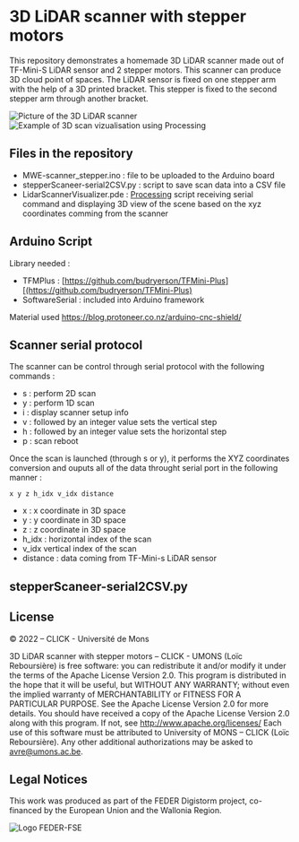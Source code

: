 # 3D LiDAR scanner with stepper motors

This repository demonstrates a homemade 3D LiDAR scanner made out of TF-Mini-S LiDAR sensor and 2 stepper motors. This scanner can produce 3D cloud point of spaces.
The LiDAR sensor is fixed on one stepper arm with the help of a 3D printed bracket. This stepper is fixed to the second stepper arm through another bracket. 

![Picture of the 3D LiDAR scanner](scannerLidar-stepper-02-crop.jpg) ![Example of 3D scan vizualisation using Processing](scan3D-exemple.jpg)

## Files in the repository
- MWE-scanner_stepper.ino : file to be uploaded to the Arduino board
- stepperScaneer-serial2CSV.py : script to save scan data into a CSV file
- LidarScannerVisualizer.pde : [Processing](https://processing.org/) script receiving serial command and displaying 3D view of the scene based on the xyz coordinates comming from the scanner

## Arduino Script

Library needed : 
- TFMPlus : [https://github.com/budryerson/TFMini-Plus][(https://github.com/budryerson/TFMini-Plus)
- SoftwareSerial : included into Arduino framework

Material used
https://blog.protoneer.co.nz/arduino-cnc-shield/


## Scanner serial protocol
The scanner can be control through serial protocol with the following commands : 

- s : perform 2D scan
- y : perform 1D scan
- i : display scanner setup info
- v : followed by an integer value sets the vertical step
- h : followed by an integer value sets the horizontal step
- p : scan reboot
   
Once the scan is launched (through s or y), it performs the XYZ coordinates conversion and ouputs all of the data throught serial port in the following manner : 

`x y z h_idx v_idx distance `

- x : x coordinate in 3D space
- y : y coordinate in 3D space
- z : z coordinate in 3D space
- h_idx : horizontal index of the scan
- v_idx vertical index of the scan
- distance : data coming from TF-Mini-s LiDAR sensor


## stepperScaneer-serial2CSV.py 


## License
 © 2022 – CLICK - Université de Mons

3D LiDAR scanner with stepper motors – CLICK - UMONS (Loïc Reboursière) is free software: you can redistribute it and/or modify it under the terms of the Apache License Version 2.0. This program is distributed in the hope that it will be useful, but WITHOUT ANY WARRANTY; without even the implied warranty of MERCHANTABILITY or FITNESS FOR A PARTICULAR PURPOSE.  See the Apache License Version 2.0 for more details.
You should have received a copy of the Apache License Version 2.0 along with this program.  If not, see http://www.apache.org/licenses/
Each use of this software must be attributed to University of MONS – CLICK (Loïc Reboursière).
Any other additional authorizations may be asked to avre@umons.ac.be.

## Legal Notices
This work was produced as part of the FEDER Digistorm project, co-financed by the European Union and the Wallonia Region.

![Logo FEDER-FSE](https://www.enmieux.be/sites/default/files/assets/media-files/signatures/vignette_FEDER%2Bwallonie.png)